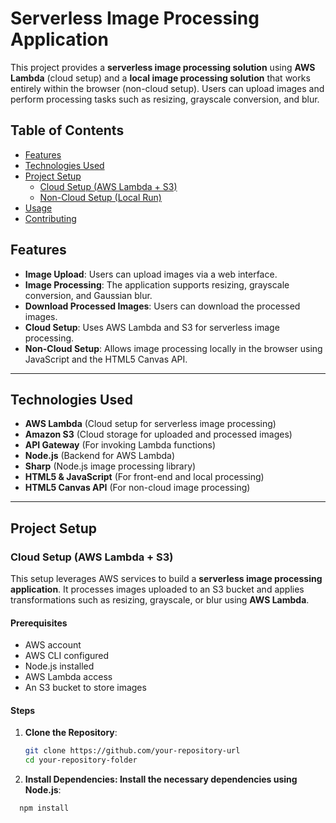 # **Serverless Image Processing Application**

This project provides a **serverless image processing solution** using **AWS Lambda** (cloud setup) and a **local image processing solution** that works entirely within the browser (non-cloud setup). Users can upload images and perform processing tasks such as resizing, grayscale conversion, and blur.

## **Table of Contents**
- [Features](#features)
- [Technologies Used](#technologies-used)
- [Project Setup](#project-setup)
  - [Cloud Setup (AWS Lambda + S3)](#cloud-setup-aws-lambda--s3)
  - [Non-Cloud Setup (Local Run)](#non-cloud-setup-local-run)
- [Usage](#usage)
- [Contributing](#contributing)

## **Features**
- **Image Upload**: Users can upload images via a web interface.
- **Image Processing**: The application supports resizing, grayscale conversion, and Gaussian blur.
- **Download Processed Images**: Users can download the processed images.
- **Cloud Setup**: Uses AWS Lambda and S3 for serverless image processing.
- **Non-Cloud Setup**: Allows image processing locally in the browser using JavaScript and the HTML5 Canvas API.

---

## **Technologies Used**
- **AWS Lambda** (Cloud setup for serverless image processing)
- **Amazon S3** (Cloud storage for uploaded and processed images)
- **API Gateway** (For invoking Lambda functions)
- **Node.js** (Backend for AWS Lambda)
- **Sharp** (Node.js image processing library)
- **HTML5 & JavaScript** (For front-end and local processing)
- **HTML5 Canvas API** (For non-cloud image processing)

---

## **Project Setup**

### **Cloud Setup (AWS Lambda + S3)**

This setup leverages AWS services to build a **serverless image processing application**. It processes images uploaded to an S3 bucket and applies transformations such as resizing, grayscale, or blur using **AWS Lambda**.

#### **Prerequisites**
- AWS account
- AWS CLI configured
- Node.js installed
- AWS Lambda access
- An S3 bucket to store images

#### **Steps**

1. **Clone the Repository**:
   ```bash
   git clone https://github.com/your-repository-url
   cd your-repository-folder
2. **Install Dependencies: Install the necessary dependencies using Node.js**:
 ```bash
   npm install
